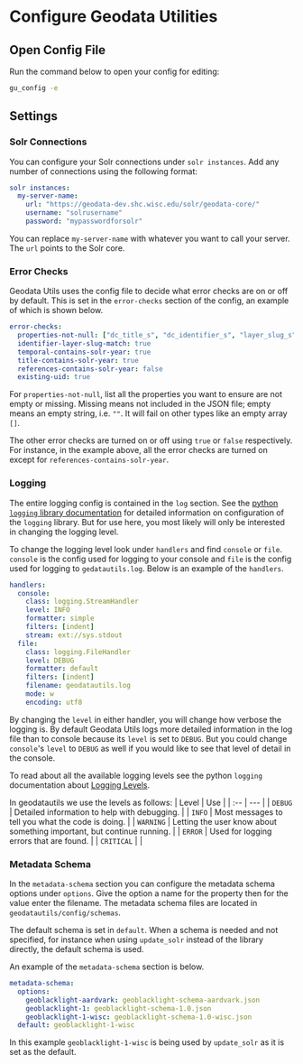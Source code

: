 # Configure Geodata Utilities

## Open Config File
Run the command below to open your config for editing:
```bash
gu_config -e
```

## Settings

### Solr Connections

You can configure your Solr connections under `solr instances`. Add any number of connections using the following format:
```yaml
solr instances:
  my-server-name:
    url: "https://geodata-dev.shc.wisc.edu/solr/geodata-core/"
    username: "solrusername"
    password: "mypasswordforsolr"
```

You can replace `my-server-name` with whatever you want to call your server. The `url` points to the Solr core.

### Error Checks

Geodata Utils uses the config file to decide what error checks are on or off by default. This is set in the `error-checks` section of the config, an example of which is shown below.

```yaml
error-checks:
  properties-not-null: ["dc_title_s", "dc_identifier_s", "layer_slug_s", "solr_geom", "dct_provenance_s", "dc_rights_s", "geoblacklight_version", "dc_creator_sm", "dc_description_s", "dct_references_s", "dct_temporal_sm", "solr_year_i", "layer_modified_dt"]
  identifier-layer-slug-match: true
  temporal-contains-solr-year: true
  title-contains-solr-year: true
  references-contains-solr-year: false
  existing-uid: true
```

For `properties-not-null`, list all the properties you want to ensure are not empty or missing. Missing means not included in the JSON file; empty means an empty string, i.e. `""`. It will fail on other types like an empty array `[]`.

The other error checks are turned on or off using `true` or `false` respectively. For instance, in the example above, all the error checks are turned on except for `references-contains-solr-year`.

### Logging

The entire logging config is contained in the `log` section. See the [python `logging` library documentation](https://docs.python.org/3/library/logging.config.html) for detailed information on configuration of the `logging` library. But for use here, you most likely will only be interested in changing the logging level.

To change the logging level look under `handlers` and find `console` or `file`. `console` is the config used for logging to your console and `file` is the config used for logging to `gedatautils.log`. Below is an example of the `handlers`.

```yaml
handlers:
  console:
    class: logging.StreamHandler
    level: INFO
    formatter: simple
    filters: [indent]
    stream: ext://sys.stdout
  file:
    class: logging.FileHandler
    level: DEBUG
    formatter: default
    filters: [indent]
    filename: geodatautils.log
    mode: w
    encoding: utf8
```

By changing the `level` in either handler, you will change how verbose the logging is. By default Geodata Utils logs more detailed information in the log file than to console because its `level` is set to `DEBUG`. But you could change `console`'s  `level` to `DEBUG` as well if you would like to see that level of detail in the console.

To read about all the available logging levels see the python `logging` documentation about [Logging Levels](https://docs.python.org/3/library/logging.html#logging-levels).

In geodatautils we use the levels as follows:
| Level | Use |
| :-- | --- |
| `DEBUG` | Detailed information to help with debugging. |
| `INFO` | Most messages to tell you what the code is doing. |
| `WARNING` | Letting the user know about something important, but continue running. |
| `ERROR` | Used for logging errors that are found. |
| `CRITICAL` |  |

### Metadata Schema

In the `metadata-schema` section you can configure the metadata schema options under `options`. Give the option a name for the property then for the value enter the filename. The metadata schema files are located in `geodatautils/config/schemas`.

The default schema is set in `default`. When a schema is needed and not specified, for instance when using `update_solr` instead of the library directly, the default schema is used.

An example of the `metadata-schema` section is below.

```yaml
metadata-schema:
  options:
    geoblacklight-aardvark: geoblacklight-schema-aardvark.json
    geoblacklight-1: geoblacklight-schema-1.0.json
    geoblacklight-1-wisc: geoblacklight-schema-1.0-wisc.json
  default: geoblacklight-1-wisc
```

In this example `geoblacklight-1-wisc` is being used by `update_solr` as it is set as the default.